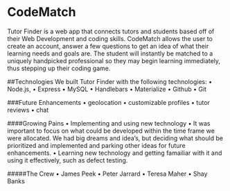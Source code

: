 # CodeMatch 
Tutor Finder is a web app that connects tutors and students based off of their Web Development and coding skills. CodeMatch allows the user to create an account, answer a few questions to get an idea of what their learning needs and goals are. The student will instantly be matched to a uniquely handpicked professional so they may begin learning immediately, thus stepping up their coding game. 

##Technologies
We built Tutor Finder with the following technologies:
•	Node.js,
•	Express
•	MySQL
•	Handlebars
•	Materialize
•	Github
•	Git

###Future Enhancements
•	geolocation
•	customizable profiles
•	tutor reviews
•	chat

####Growing Pains
•	Implementing and using new technology 
•	It was important to focus on what could be developed within the time frame we were allocated. We had big dreams and idea’s, but deciding  what should be prioritized and implemented and parking other ideas for future enhancements.
•	Learning new technology and getting famailiar with it and using it effectively, such as defect testing.


#####The Crew 
•	James Peek 
•	Peter Jarrard
•	Teresa Maher
•	Shay Banks 
